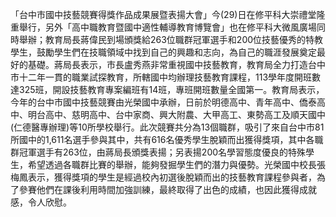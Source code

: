 「台中市國中技藝競賽得獎作品成果展暨表揚大會」今(29)日在修平科大崇禮堂隆重舉行，另外「高中職教育暨國中適性輔導教育博覽會」也在修平科大微風廣場同時舉辦；教育局長蔣偉民到場頒獎給263位職群冠軍選手和200位技藝優秀的特教學生，鼓勵學生們在技職領域中找到自己的興趣和志向，為自己的職涯發展奠定最好的基礎。蔣局長表示，市長盧秀燕非常重視國中技藝教育，教育局全力打造台中市十二年一貫的職業試探教育，所轄國中均辦理技藝教育課程，113學年度開班數達325班，開設技藝教育專案編班有14班，專班開班數量全國第一。教育局表示，今年的台中市國中技藝競賽由光榮國中承辦，日前於明德高中、青年高中、僑泰高中、明台高中、慈明高中、台中家商、興大附農、大甲高工、東勢高工及順天國中(仁德醫專辦理)等10所學校舉行。此次競賽共分為13個職群，吸引了來自台中市81所國中的1,611名選手參與其中，共有616名優秀學生脫穎而出獲得獎項，其中各職群冠軍選手有263位，由蔣局長頒獎表揚；另表揚200名學習態度優良的特殊學生，希望透過各職群比賽的舉辦，能夠發掘學生們的潛力與優勢。光榮國中校長張梅鳳表示，獲得獎項的學生是經過校內初選後脫穎而出的技藝教育課程參與者，為了參賽他們在課後利用時間加強訓練，最終取得了出色的成績，也因此獲得成就感，令人欣慰。